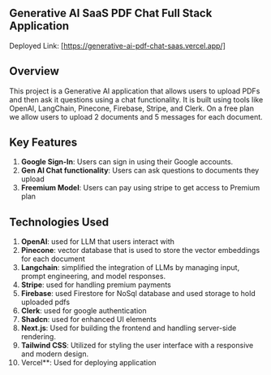 ## Generative AI SaaS PDF Chat Full Stack Application

Deployed Link: [https://generative-ai-pdf-chat-saas.vercel.app/]

## Overview

This project is a Generative AI application that allows users to upload PDFs and then ask it questions using a chat functionality. It is built using tools like OpenAI, LangChain, Pinecone, Firebase, Stripe, and Clerk. On a free plan we allow users to upload 2 documents and 5 messages for each document.

## Key Features

1. **Google Sign-In**: Users can sign in using their Google accounts.
2. **Gen AI Chat functionality**: Users can ask questions to documents they upload
3. **Freemium Model**: Users can pay using stripe to get access to Premium plan

## Technologies Used

1. **OpenAI**: used for LLM that users interact with
2. **Pinecone**: vector database that is used to store the vector embeddings for each document
3. **Langchain**: simplified the integration of LLMs by managing input, prompt engineering, and model responses.
4. **Stripe**: used for handling premium payments
5. **Firebase**: used Firestore for NoSql database and used storage to hold uploaded pdfs
6. **Clerk**: used for google authentication
7. **Shadcn**: used for enhanced UI elements
8. **Next.js**: Used for building the frontend and handling server-side rendering.
9. **Tailwind CSS**: Utilized for styling the user interface with a responsive and modern design.
10. Vercel\*\*: Used for deploying application
